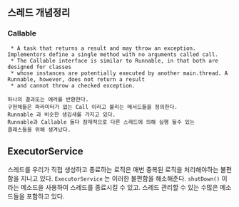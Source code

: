 ## 스레드 개념정리

### Callable
```
 * A task that returns a result and may throw an exception. Implementors define a single method with no arguments called call.
 * The Callable interface is similar to Runnable, in that both are designed for classes
 * whose instances are potentially executed by another main.thread. A Runnable, however, does not return a result
 * and cannot throw a checked exception.
 
하나의 결과또는 에러를 반환한다.
구현체들은 파라미터가 없는 Call 이라고 불리는 메서드들을 정의한다.
Runnable 과 비슷한 생김새를 가지고 있다.
Runnable과 Callable 둘다 잠재적으로 다른 스레드에 의해 실행 될수 있는  
클래스들을 위해 생겨났다.
```


## ExecutorService

스레드를 우리가 직접 생성하고 종료하는 로직은
매번 중복된 로직을 처리해야하는 불편함을 지니고 있다.
`ExecutorService` 는 이러한 불편함을 해소해준다.
`shutDown()` 이라는 메소드을 사용하여 스레드를 종료시킬 수 있고.
스레드 관리할 수 있는 수많은 메소드들을 포함하고 있다. 
